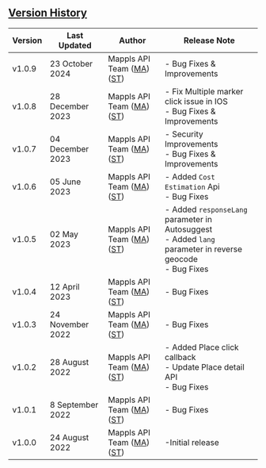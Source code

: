## [Version History](#Version-History)


| Version | Last Updated | Author |  Release Note|  
| ---- | ---- | ---- | ---- |
| v1.0.9 | 23 October 2024 | Mappls API Team ([MA](https://github.com/mdakram)) ([ST](https://github.com/saksham66)) |  - Bug Fixes & Improvements  |
| v1.0.8 | 28 December 2023 | Mappls API Team ([MA](https://github.com/mdakram)) ([ST](https://github.com/saksham66)) |  - Fix Multiple marker click issue in IOS   <br/>  - Bug Fixes & Improvements  |
| v1.0.7 | 04 December 2023 | Mappls API Team ([MA](https://github.com/mdakram)) ([ST](https://github.com/saksham66)) |  - Security Improvements   <br/>  - Bug Fixes & Improvements  |
| v1.0.6 | 05 June 2023 | Mappls API Team ([MA](https://github.com/mdakram)) ([ST](https://github.com/saksham66)) |  - Added `Cost Estimation` Api <br/>  - Bug Fixes  |
| v1.0.5 | 02 May 2023 | Mappls API Team ([MA](https://github.com/mdakram)) ([ST](https://github.com/saksham66)) |  - Added `responseLang` parameter in Autosuggest <br/>  - Added `lang` parameter in reverse geocode <br/>  - Bug Fixes  |
| v1.0.4 | 12 April 2023 | Mappls API Team ([MA](https://github.com/mdakram)) ([ST](https://github.com/saksham66)) |  - Bug Fixes |
| v1.0.3 | 24 November 2022 | Mappls API Team ([MA](https://github.com/mdakram)) ([ST](https://github.com/saksham66)) |  - Bug Fixes |
| v1.0.2 | 28 August 2022 | Mappls API Team ([MA](https://github.com/mdakram)) ([ST](https://github.com/saksham66)) |   - Added Place click callback <br/> - Update Place detail API <br/> - Bug Fixes |
| v1.0.1 | 8 September 2022 | Mappls API Team ([MA](https://github.com/mdakram)) ([ST](https://github.com/saksham66)) |   - Bug Fixes|
| v1.0.0 | 24 August 2022 | Mappls API Team ([MA](https://github.com/mdakram)) ([ST](https://github.com/saksham66)) |   -Initial release  |
